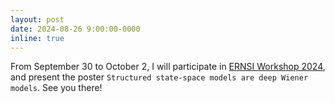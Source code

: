```yaml
---
layout: post
date: 2024-08-26 9:00:00-0000
inline: true
---
```


From September 30 to October 2, I will participate in [ERNSI Workshop 2024](https://automatica.dei.unipd.it/32nd-ernsi-main-page/), and present the poster `Structured state-space models are deep Wiener models`. See you there!